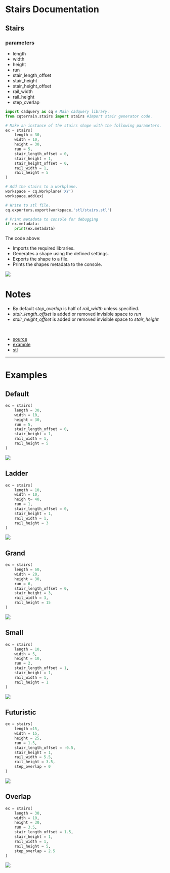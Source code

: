 # Stairs Documentation

## Stairs

### parameters
* length
* width
* height
* run
* stair_length_offset
* stair_height
* stair_height_offset
* rail_width
* rail_height
* step_overlap

``` python
import cadquery as cq # Main cadquery library.
from cqterrain.stairs import stairs #Import stair generator code.

# Make an instance of the stairs shape with the following parameters.
ex = stairs(
    length = 30,
    width = 10,
    height = 30,
    run = 5,
    stair_length_offset = 0,
    stair_height = 1,
    stair_height_offset = 0,
    rail_width = 1,
    rail_height = 5
)

# Add the stairs to a workplane.
workspace = cq.Workplane('XY')
workspace.add(ex)

# Write to stl file.
cq.exporters.export(workspace,'stl/stairs.stl')

# Print metadata to console for debugging
if ex.metadata:
    print(ex.metadata)
```

The code above:
* Imports the required libraries.
* Generates a shape using the defined settings.
* Exports the shape to a file.
* Prints the shapes metadata to the console.

![](image/stairs/07.png)

# Notes
* By default *step_overlap* is half of *rail_width* unless specified.
* *stair_length_offset* is added or removed invisible space to *run*
* *stair_height_offset* is added or removed invisible space to *stair_height*

<br />


* [source](../src/cqterrain/stairs/stairs.py)
* [example](../example/stairs/stairs.py)
* [stl](../stl/stairs.stl)


---
# Examples

## Default

``` python
ex = stairs(
    length = 30,
    width = 10,
    height = 30,
    run = 5,
    stair_length_offset = 0,
    stair_height = 1,
    rail_width = 1,
    rail_height = 5
)
```

![](image/stairs/02.png)

## Ladder

``` python
ex = stairs(
    length = 10,
    width = 10,
    heigh t= 40,
    run = 1,
    stair_length_offset = 0,
    stair_height = 1,
    rail_width = 1,
    rail_height = 3
)
```

![](image/stairs/01.png)

## Grand

``` python
ex = stairs(
    length = 60,
    width = 20,
    height = 30,
    run = 6,
    stair_length_offset = 0,
    stair_height = 3,
    rail_width = 3,
    rail_height = 15
)
```

![](image/stairs/03.png)

## Small

``` python
ex = stairs(
    length = 10,
    width = 5,
    height = 10,
    run = 2,
    stair_length_offset = 1,
    stair_height = 1,
    rail_width = 1,
    rail_height = 1
)
```

![](image/stairs/04.png)

## Futuristic

``` python
ex = stairs(
    length =15,
    width = 15,
    height = 25,
    run = 1.5,
    stair_length_offset = -0.5,
    stair_height = 1,
    rail_width = 5.5,
    rail_height = 3.5,
    step_overlap = 0
)
```

![](image/stairs/05.png)

## Overlap

``` python
ex = stairs(
    length = 30,
    width = 10,
    height = 30,
    run = 3.5,
    stair_length_offset = 1.5,
    stair_height = 1,
    rail_width = 1,
    rail_height = 5,
    step_overlap = 2.5
)
```

![](image/stairs/06.png)

